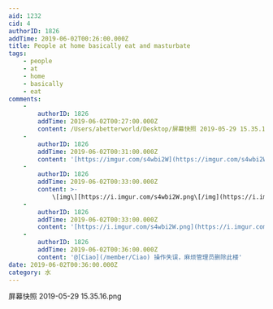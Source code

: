 ```yaml
---
aid: 1232
cid: 4
authorID: 1826
addTime: 2019-06-02T00:26:00.000Z
title: People at home basically eat and masturbate
tags:
    - people
    - at
    - home
    - basically
    - eat
comments:
    -
        authorID: 1826
        addTime: 2019-06-02T00:27:00.000Z
        content: /Users/abetterworld/Desktop/屏幕快照 2019-05-29 15.35.16.png
    -
        authorID: 1826
        addTime: 2019-06-02T00:31:00.000Z
        content: '[https://imgur.com/s4wbi2W](https://imgur.com/s4wbi2W)'
    -
        authorID: 1826
        addTime: 2019-06-02T00:33:00.000Z
        content: >-
            \[img\][https://i.imgur.com/s4wbi2W.png\[/img](https://i.imgur.com/s4wbi2W.png[/img)\]
    -
        authorID: 1826
        addTime: 2019-06-02T00:33:00.000Z
        content: '[https://i.imgur.com/s4wbi2W.png](https://i.imgur.com/s4wbi2W.png)'
    -
        authorID: 1826
        addTime: 2019-06-02T00:36:00.000Z
        content: '@[Ciao](/member/Ciao) 操作失误，麻烦管理员删除此楼'
date: 2019-06-02T00:36:00.000Z
category: 水
---
```


屏幕快照 2019-05-29 15.35.16.png
